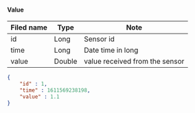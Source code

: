 #### Value
Filed name | Type | Note
------------ | ------------- | -------------
id | Long | Sensor id
time | Long | Date time in long
value | Double | value received from the sensor

```json
{
    "id" : 1,
    "time" : 1611569238198,
    "value" : 1.1
}

```

